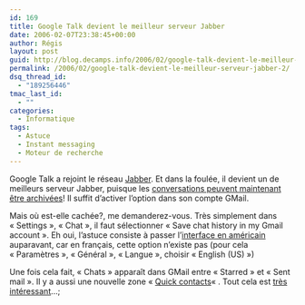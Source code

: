 ```yaml
---
id: 169
title: Google Talk devient le meilleur serveur Jabber
date: 2006-02-07T23:38:45+00:00
author: Régis
layout: post
guid: http://blog.decamps.info/2006/02/google-talk-devient-le-meilleur-serveur-jabber-2/
permalink: /2006/02/google-talk-devient-le-meilleur-serveur-jabber-2/
dsq_thread_id:
  - "189256446"
tmac_last_id:
  - ""
categories:
  - Informatique
tags:
  - Astuce
  - Instant messaging
  - Moteur de recherche
---
```

Google Talk a rejoint le réseau [Jabber](http://www.jabber.org/). Et dans la foulée, il devient un de meilleurs serveur Jabber, puisque les [conversations peuvent maintenant être archivées](http://googletalk.blogspot.com/2006/02/save-chat-and-more.html)! Il suffit d’activer l’option dans son compte GMail.

Mais où est-elle cachée?, me demanderez-vous. Très simplement dans « Settings », « Chat », il faut sélectionner « Save chat history in my Gmail account ». Eh oui, l’astuce consiste à passer l’[interface en américain](http://adrianhardy.com/2006/02/have-gmail-devs-forgot-about-their-uk.html) auparavant, car en français, cette option n’existe pas (pour cela « Paramètres », « Général », « Langue », choisir « English (US) »)

Une fois cela fait, « Chats » apparaît dans GMail entre « Starred » et « Sent mail ». Il y a aussi une nouvelle zone « [Quick contacts](https://mail.google.com/mail/help/chat.html)« . Tout cela est [très intéressant](http://googleblog.blogspot.com/2006/02/chat-email-crazy-delicious.html)…;
